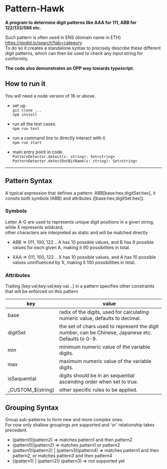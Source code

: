 # Pattern-Hawk

**A program to determine digit patterns like AAA for 111, ABB for 122/133/588 etc.**   

Such pattern is often used in ENS (domain name in ETH) https://godid.io/search?tab=category  
To do so it creates a standalone syntax to precisely describe these different digit patterns, which can then be used to check any input string for conformity.

**The code also demonstrates an OPP way towards typescript.**

## How to run it

You will need a node version of 16 or above.

- set up.  
  `git clone ...`  
  `npm install`

- run all the test cases.  
  `npm run test`

- run a command line to directly interact with it.  
  `npm run start`

- main entry point in code.  
  `PatternDetector.detect(s: string): Set<string>`   
  `PatternDetector.detectDotBitName(s: string): Set<string>`


---

## Pattern Syntax

A typical expression that defines a pattern: ABB[base:hex;digitSet:hex], it consits both symbols (ABB) and attributes ([base:hex;digitSet:hex]).

### Symbols

Letter A-G are used to represents unique digit positions in a given string, while X represents wildcard,  
other characters are interpreted as static and will be matched directly

- ABB => 011, 100, 122 ..
  A has 10 possible values, and B has 9 possible values for each given A, making it 90 possibilities in total.

- XAA => 011, 100, 122 ..
  X has 10 possible values, and A has 10 possible values uninfluenced by X, making it 100 possibilities in total.

### Attributes

Trailing [key:val;key:val;key:val...] in a pattern specifies other constraints that will be enforced on this pattern

| key                 | value                                                                                               |
| ------------------- | --------------------------------------------------------------------------------------------------- |
| base                | radix of the digits, used for calculating numeric value, defaults to decimal.                       |
| digitSet            | the set of chars used to represent the digit number, can be Chinese, Japanese etc. Defaults to 0-9. |
| min                 | minimum numeric value of the variable digits.                                                       |
| max                 | maximum numeric value of the variable digits.                                                       |
| isSequential        | digits should be in an sequential ascending order when set to true.                                 |
| \_CUSTOM\_${string} | other specific rules to be applied.                                                                 |

## Grouping Syntax

Group sub-patterns to form new and more complex ones.  
 For now only shallow groupings are supported and 'or' relationship takes precedent.

- (pattern1)(pattern2) => matches pattern1 and then pattern2
- (pattern1)|(pattern2) => matches pattern1 or pattern2
- (pattern1)(pattern2) | (pattern3)(pattern4) => matches pattern1 and then pattern2, or matches pattern3 and then pattern4
- ((pattern1) | (pattern2)) (pattern3) => not supported yet

